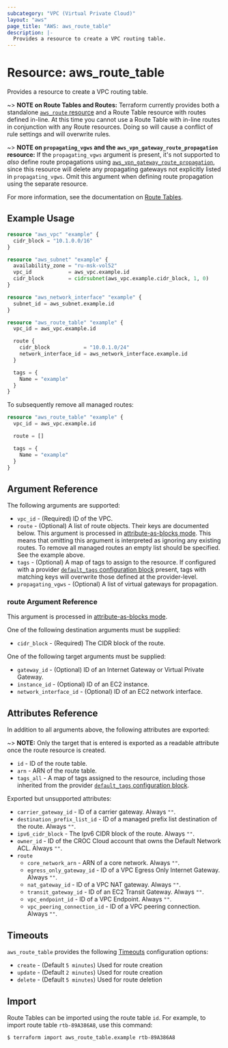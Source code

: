 ```yaml
---
subcategory: "VPC (Virtual Private Cloud)"
layout: "aws"
page_title: "AWS: aws_route_table"
description: |-
  Provides a resource to create a VPC routing table.
---
```


# Resource: aws_route_table

Provides a resource to create a VPC routing table.

~> **NOTE on Route Tables and Routes:** Terraform currently
provides both a standalone [`aws_route` resource][tf-route] and a Route Table resource with routes
defined in-line. At this time you cannot use a Route Table with in-line routes
in conjunction with any Route resources. Doing so will cause
a conflict of rule settings and will overwrite rules.

~> **NOTE on `propagating_vgws` and the `aws_vpn_gateway_route_propagation` resource:**
If the `propagating_vgws` argument is present, it's not supported to _also_
define route propagations using [`aws_vpn_gateway_route_propagation`][tf-vpn-gateway-route-propagation], since
this resource will delete any propagating gateways not explicitly listed in
`propagating_vgws`. Omit this argument when defining route propagation using
the separate resource.

For more information, see the documentation on [Route Tables][route-tables].

## Example Usage

```terraform
resource "aws_vpc" "example" {
  cidr_block = "10.1.0.0/16"
}

resource "aws_subnet" "example" {
  availability_zone = "ru-msk-vol52"
  vpc_id            = aws_vpc.example.id
  cidr_block        = cidrsubnet(aws_vpc.example.cidr_block, 1, 0)
}

resource "aws_network_interface" "example" {
  subnet_id = aws_subnet.example.id
}

resource "aws_route_table" "example" {
  vpc_id = aws_vpc.example.id

  route {
    cidr_block           = "10.0.1.0/24"
    network_interface_id = aws_network_interface.example.id
  }

  tags = {
    Name = "example"
  }
}
```

To subsequently remove all managed routes:

```terraform
resource "aws_route_table" "example" {
  vpc_id = aws_vpc.example.id

  route = []

  tags = {
    Name = "example"
  }
}
```

## Argument Reference

The following arguments are supported:

* `vpc_id` - (Required) ID of the VPC.
* `route` - (Optional) A list of route objects. Their keys are documented below. This argument is processed in [attribute-as-blocks mode](https://www.terraform.io/docs/configuration/attr-as-blocks.html).
This means that omitting this argument is interpreted as ignoring any existing routes. To remove all managed routes an empty list should be specified. See the example above.
* `tags` - (Optional) A map of tags to assign to the resource. If configured with a provider [`default_tags` configuration block][default-tags] present, tags with matching keys will overwrite those defined at the provider-level.
* `propagating_vgws` - (Optional) A list of virtual gateways for propagation.

### route Argument Reference

This argument is processed in [attribute-as-blocks mode](https://www.terraform.io/docs/configuration/attr-as-blocks.html).

One of the following destination arguments must be supplied:

* `cidr_block` - (Required) The CIDR block of the route.

One of the following target arguments must be supplied:

* `gateway_id` - (Optional) ID of an Internet Gateway or Virtual Private Gateway.
* `instance_id` - (Optional) ID of an EC2 instance.
* `network_interface_id` - (Optional) ID of an EC2 network interface.

## Attributes Reference

In addition to all arguments above, the following attributes are exported:

~> **NOTE:** Only the target that is entered is exported as a readable
attribute once the route resource is created.

* `id` - ID of the route table.
* `arn` - ARN of the route table.
* `tags_all` - A map of tags assigned to the resource, including those inherited from the provider [`default_tags` configuration block][default-tags].

Exported but unsupported attributes:

* `carrier_gateway_id` - ID of a carrier gateway. Always `""`.
* `destination_prefix_list_id` - ID of a managed prefix list destination of the route. Always `""`.
* `ipv6_cidr_block` - The Ipv6 CIDR block of the route. Always `""`.
* `owner_id` - ID of the CROC Cloud account that owns the Default Network ACL. Always `""`.
* `route`
    * `core_network_arn` - ARN of a core network. Always `""`.
    * `egress_only_gateway_id` - ID of a VPC Egress Only Internet Gateway. Always `""`.
    * `nat_gateway_id` - ID of a VPC NAT gateway. Always `""`.
    * `transit_gateway_id` - ID of an EC2 Transit Gateway. Always `""`.
    * `vpc_endpoint_id` - ID of a VPC Endpoint. Always `""`.
    * `vpc_peering_connection_id` - ID of a VPC peering connection. Always `""`.

## Timeouts

`aws_route_table` provides the following [Timeouts](https://www.terraform.io/docs/configuration/blocks/resources/syntax.html#operation-timeouts) configuration options:

- `create` - (Default `5 minutes`) Used for route creation
- `update` - (Default `2 minutes`) Used for route creation
- `delete` - (Default `5 minutes`) Used for route deletion

## Import

Route Tables can be imported using the route table `id`. For example, to import
route table `rtb-89A386A8`, use this command:

```
$ terraform import aws_route_table.example rtb-89A386A8
```

[default-tags]: ../index.html#default_tags-configuration-block
[route-tables]: https://docs.cloud.croc.ru/en/services/networks/routetables.html
[tf-route]: route.html
[tf-vpn-gateway-route-propagation]: vpn_gateway_route_propagation.html
